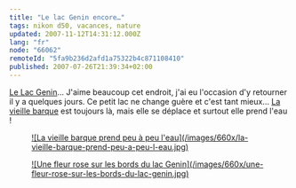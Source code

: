 ```yaml
---
title: "Le lac Genin encore…"
tags: nikon d50, vacances, nature
updated: 2007-11-12T14:31:12.000Z
lang: "fr"
node: "66062"
remoteId: "5fa9b236d2afd1a75322b4c871108410"
published: 2007-07-26T21:39:34+02:00
---
```


[Le Lac Genin](http://photos.pwet.fr/galeries/le-lac-genin/)… J'aime beaucoup cet endroit, j'ai eu l'occasion d'y retourner il y a quelques jours. Ce petit lac ne change guère et c'est tant mieux… [La vieille barque](http://photos.pwet.fr/villes-et-departements/ain-01/charix/une-vieille-barque-sur-les-berges-du-lac-genin/) est toujours là, mais elle se déplace et surtout elle prend l'eau !


<figure class="object-center"><a href="/images/la-vieille-barque-prend-peu-a-peu-l-eau.jpg">![La vieille barque prend peu à peu l'eau](/images/660x/la-vieille-barque-prend-peu-a-peu-l-eau.jpg)
</a></figure>

<figure class="object-center"><a href="/images/une-fleur-rose-sur-les-bords-du-lac-genin.jpg">![Une fleur rose sur les bords du lac Genin](/images/660x/une-fleur-rose-sur-les-bords-du-lac-genin.jpg)
</a></figure>


